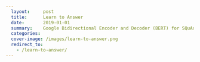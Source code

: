 ```yaml
---
  layout:     post
  title:      Learn to Answer
  date:       2019-01-01 
  summary:    Google Bidirectional Encoder and Decoder (BERT) for SQuAd.
  categories: 
  cover-image: /images/learn-to-answer.png
  redirect_to: 
    - /learn-to-answer/
---
```

